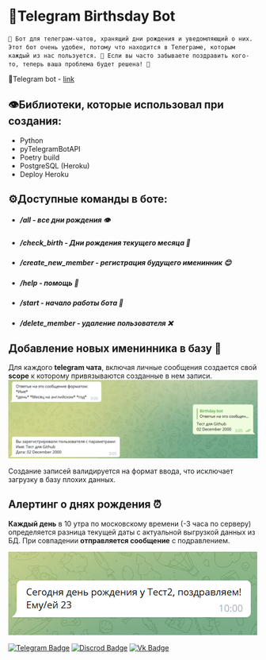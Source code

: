 # 📅Telegram Birthsday Bot

`🎉 Бот для телеграм-чатов, хранящий дни рождения и уведомляющий о них. Этот бот очень удобен, потому что находится в Телеграме, которым каждый из нас пользуется. 📅 Если вы часто забываете поздравить кого-то, теперь ваша проблема будет решена! 🎈`

🤖Telegram bot - [link](https://t.me/Birthday_alerting_bot)


## 👁️Библиотеки, которые использовал при создания:
- Python
- pyTelegramBotAPI
- Poetry build
- PostgreSQL (Heroku)
- Deploy Heroku

## ⚙️Доступные команды в боте:
- ##### /all -  **все дни рождения** 👁️
- ##### /check_birth - **Дни рождения текущего месяца** 📅 
- ##### /create_new_member - **регистрация будущего именинник** ️😊
- ##### /help - **помощь** 🙏
- ##### /start - **начало работы бота** 🤖
- ##### /delete_member - **удаление пользователя** ❌


## Добавление новых именинника в базу 🎉
Для каждого **telegram чата**, включая личные сообщения создается свой **scope** к которому привязываются созданные в нем записи.
![img.png](screenshots/create_member_example.png)

Создание записей валидируется на формат ввода, что исключает загрузку в базу плохих данных.
## Алертинг о днях рождения ⏰
**Каждый день** в 10 утра по московскому времени (-3 часа по серверу) определяется разница текущей даты с актуальной выгрузкой данных из БД. При совпадении **отправляется сообщение** с подравлением.

![This is image](screenshots/alert_example.png)

[![Telegram Badge](https://img.shields.io/badge/-vvlad_islov-blue?style=flat&logo=Telegram&logoColor=white)](https://t.me/vvlad_islovv) 
[![Discrod Badge](https://img.shields.io/badge/-Evka-darkslateblue?style=flat&logo=Discord&logoColor=#4B0082)](https://discordapp.com/users/1144549294813224960/)
[![Vk Badge](https://img.shields.io/badge/-Vladislov-dodgerblue?style=flat&logo=VK&logoColor=#4B0082)](https://vk.com/vvlad_islovv)